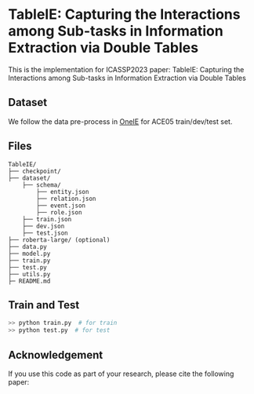# TableIE: Capturing the Interactions among Sub-tasks in Information Extraction via Double Tables

This is the implementation for ICASSP2023 paper: TableIE: Capturing the Interactions among Sub-tasks in Information Extraction via Double Tables


## Dataset

We follow the data pre-process in [OneIE](http://blender.cs.illinois.edu/software/oneie/) for ACE05 train/dev/test set.


## Files

```
TableIE/
├── checkpoint/
├── dataset/
    ├── schema/
        ├── entity.json
        ├── relation.json
        ├── event.json
        ├── role.json
    ├── train.json
    ├── dev.json
    ├── test.json
├── roberta-large/ (optional)
├── data.py
├── model.py
├── train.py
├── test.py
├── utils.py
├─ README.md
```



## Train and Test

```bash
>> python train.py  # for train
>> python test.py  # for test
```


## Acknowledgement
If you use this code as part of your research, please cite the following paper:
```

```
